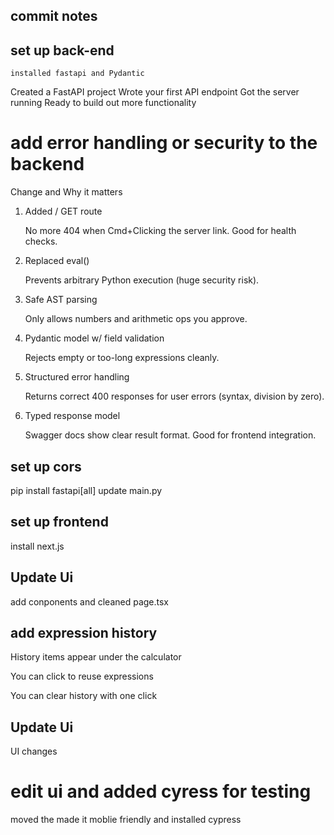 ## commit notes

## set up back-end

    installed fastapi and Pydantic

Created a FastAPI project
Wrote your first API endpoint
Got the server running
Ready to build out more functionality

# add error handling or security to the backend

Change and Why it matters

1. Added / GET route

   No more 404 when Cmd+Clicking the server link. Good for health checks.

2. Replaced eval()

   Prevents arbitrary Python execution (huge security risk).

3. Safe AST parsing

   Only allows numbers and arithmetic ops you approve.

4. Pydantic model w/ field validation

   Rejects empty or too-long expressions cleanly.

5. Structured error handling

   Returns correct 400 responses for user errors (syntax, division by zero).

6. Typed response model

   Swagger docs show clear result format. Good for frontend integration.

## set up cors

pip install fastapi[all]
update main.py

## set up frontend

install next.js

## Update Ui

add conponents and cleaned page.tsx

## add expression history

History items appear under the calculator

You can click to reuse expressions

You can clear history with one click

## Update Ui

UI changes

# edit ui and added cyress for testing

moved the made it moblie friendly and installed cypress

